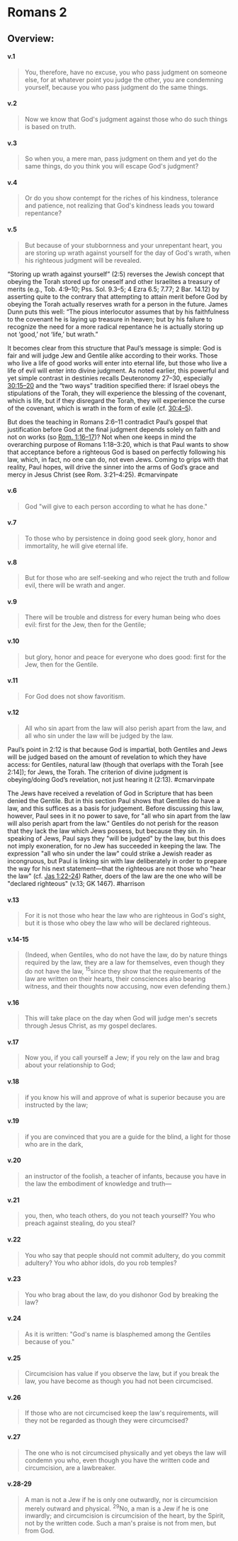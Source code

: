 # Romans 2

## Overview:


#### v.1
>You, therefore, have no excuse, you who pass judgment on someone else, for at whatever point you judge the other, you are condemning yourself, because you who pass judgment do the same things.

#### v.2
>Now we know that God's judgment against those who do such things is based on truth.

#### v.3
>So when you, a mere man, pass judgment on them and yet do the same things, do you think you will escape God's judgment?

#### v.4
>Or do you show contempt for the riches of his kindness, tolerance and patience, not realizing that God's kindness leads you toward repentance?

#### v.5
>But because of your stubbornness and your unrepentant heart, you are storing up wrath against yourself for the day of God's wrath, when his righteous judgment will be revealed.

“Storing up wrath against yourself” (2:5) reverses the Jewish concept that obeying the Torah stored up for oneself and other Israelites a treasury of merits (e.g., Tob. 4:9–10; Pss. Sol. 9.3–5; 4 Ezra 6.5; 7.77; 2 Bar. 14.12) by asserting quite to the contrary that attempting to attain merit before God by obeying the Torah actually reserves wrath for a person in the future. James Dunn puts this well: “The pious interlocutor assumes that by his faithfulness to the covenant he is laying up treasure in heaven; but by his failure to recognize the need for a more radical repentance he is actually storing up not ‘good,’ not ‘life,’ but wrath.”

It becomes clear from this structure that Paul’s message is simple: God is fair and will judge Jew and Gentile alike according to their works. Those who live a life of good works will enter into eternal life, but those who live a life of evil will enter into divine judgment. As noted earlier, this powerful and yet simple contrast in destinies recalls Deuteronomy 27–30, especially [30:15–20](Deut30#v.15) and the “two ways” tradition specified there: if Israel obeys the stipulations of the Torah, they will experience the blessing of the covenant, which is life, but if they disregard the Torah, they will experience the curse of the covenant, which is wrath in the form of exile (cf. [30:4–5](Deut30#v.4)).

But does the teaching in Romans 2:6–11 contradict Paul’s gospel that justification before God at the final judgment depends solely on faith and not on works (so [Rom. 1:16–17](Romans1#v.16))? Not when one keeps in mind the overarching purpose of Romans 1:18–3:20, which is that Paul wants to show that acceptance before a righteous God is based on perfectly following his law, which, in fact, no one can do, not even Jews. Coming to grips with that reality, Paul hopes, will drive the sinner into the arms of God’s grace and mercy in Jesus Christ (see Rom. 3:21–4:25).
#cmarvinpate 

#### v.6
>God "will give to each person according to what he has done."

#### v.7
>To those who by persistence in doing good seek glory, honor and immortality, he will give eternal life.

#### v.8
>But for those who are self-seeking and who reject the truth and follow evil, there will be wrath and anger.

#### v.9
>There will be trouble and distress for every human being who does evil: first for the Jew, then for the Gentile;

#### v.10
>but glory, honor and peace for everyone who does good: first for the Jew, then for the Gentile.

#### v.11
>For God does not show favoritism.

#### v.12
>All who sin apart from the law will also perish apart from the law, and all who sin under the law will be judged by the law.

Paul’s point in 2:12 is that because God is impartial, both Gentiles and Jews will be judged based on the amount of revelation to which they have access: for Gentiles, natural law (though that overlaps with the Torah \[see 2:14]); for Jews, the Torah. The criterion of divine judgment is obeying/doing God’s revelation, not just hearing it (2:13). 
#cmarvinpate

The Jews have received a revelation of God in Scripture that has been denied the Gentile. But in this section Paul shows that Gentiles do have a law, and this suffices as a basis for judgement. Before discussing this law, however, Paul sees in it no power to save, for "all who sin apart from the law will also perish apart from the law." Gentiles do not perish for the reason that they lack the law which Jews possess, but because they sin. In speaking of Jews, Paul says they "will be judged" by the law, but this does not imply exoneration, for no Jew has succeeded in keeping the law. The expression "all who sin under the law" could strike a Jewish reader as incongruous, but Paul is linking sin with law deliberately in order to prepare the way for his next statement—that the righteous are not those who "hear the law" (cf. [Jas 1:22-24](James1#v.22)) Rather, doers of the law are the one who will be "declared righteous" (v.13; GK 1467).
#harrison 

#### v.13
>For it is not those who hear the law who are righteous in God's sight, but it is those who obey the law who will be declared righteous.

#### v.14-15
>(Indeed, when Gentiles, who do not have the law, do by nature things required by the law, they are a law for themselves, even though they do not have the law, <sup>15</sup>since they show that the requirements of the law are written on their hearts, their consciences also bearing witness, and their thoughts now accusing, now even defending them.)

#### v.16
>This will take place on the day when God will judge men's secrets through Jesus Christ, as my gospel declares.

#### v.17
>Now you, if you call yourself a Jew; if you rely on the law and brag about your relationship to God;

#### v.18
>if you know his will and approve of what is superior because you are instructed by the law;

#### v.19
>if you are convinced that you are a guide for the blind, a light for those who are in the dark,

#### v.20
>an instructor of the foolish, a teacher of infants, because you have in the law the embodiment of knowledge and truth—

#### v.21
>you, then, who teach others, do you not teach yourself? You who preach against stealing, do you steal?

#### v.22
>You who say that people should not commit adultery, do you commit adultery? You who abhor idols, do you rob temples?

#### v.23
>You who brag about the law, do you dishonor God by breaking the law?

#### v.24
>As it is written: "God's name is blasphemed among the Gentiles because of you."

#### v.25
>Circumcision has value if you observe the law, but if you break the law, you have become as though you had not been circumcised.

#### v.26
>If those who are not circumcised keep the law's requirements, will they not be regarded as though they were circumcised?

#### v.27
>The one who is not circumcised physically and yet obeys the law will condemn you who, even though you have the written code and circumcision, are a lawbreaker.

#### v.28-29
>A man is not a Jew if he is only one outwardly, nor is circumcision merely outward and physical. <sup>29</sup>No, a man is a Jew if he is one inwardly; and circumcision is circumcision of the heart, by the Spirit, not by the written code. Such a man's praise is not from men, but from God.




